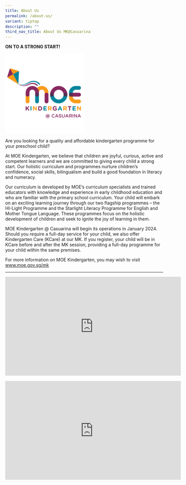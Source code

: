 ```yaml
---
title: About Us
permalink: /about-us/
variant: tiptap
description: ""
third_nav_title: About Us MK@Casuarina
---
```

<p><strong>ON TO A STRONG START!</strong>
</p>
<div class="isomer-image-wrapper">
<img style="width: 50%;" height="auto" width="100%" src="/images/mk%20logo.png">
</div>
<p>Are you looking for a quality and affordable kindergarten programme for
your preschool child?</p>
<p>At MOE Kindergarten, we believe that children are joyful, curious, active
and competent learners and we are committed to giving every child a strong
start. Our holistic curriculum and programmes nurture children’s confidence,
social skills, bilingualism and build a good foundation in literacy and
numeracy.</p>
<p>Our curriculum is developed by MOE’s curriculum specialists and trained
educators with knowledge and experience in early childhood education and
who are familiar with the primary school curriculum. Your child will embark
on an exciting learning journey through our two flagship programmes – the
HI-Light Programme and the Starlight Literacy Programme for English and
Mother Tongue Language. These programmes focus on the holistic development
of children and seek to ignite the joy of learning in them.</p>
<p>MOE Kindergarten @ Casuarina will begin its operations in January 2024.&nbsp;
Should you require a full-day service for your child, we also offer Kindergarten
Care (KCare) at our MK. If you register, your child will be in KCare before
and after the MK session, providing a full-day programme for your child
within the same premises.</p>
<p>For more information on MOE Kindergarten, you may wish to visit&nbsp;
<a href="http://www.moe.gov.sg/mk" rel="noopener noreferrer nofollow" target="_blank">www.moe.gov.sg/mk</a>
</p>
<p></p>
<hr>
<div class="iframe-wrapper">
<iframe height="315" width="560" allowfullscreen="true" frameborder="0" src="https://www.youtube.com/embed/25BaOjAhFV0?si=1toJSKG1RAlKWBSa"></iframe>
</div>
<p></p>
<div class="iframe-wrapper">
<iframe height="315" width="560" allowfullscreen="true" frameborder="0" src="https://www.youtube.com/embed/-kKmEm30Wyo?si=6Sv-5Zs7QRzfQQSz"></iframe>
</div>
<p></p>